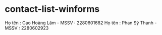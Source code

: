 # contact-list-winforms
Họ tên : Cao Hoàng Lâm - MSSV : 2280601682
Họ tên : Phan Sỹ Thanh - MSSV : 2280602923
